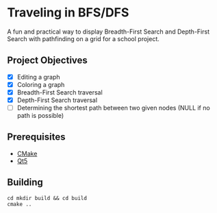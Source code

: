 # Traveling in BFS/DFS
A fun and practical way to display Breadth-First Search and Depth-First Search with pathfinding on a grid for a school project. 

## Project Objectives

- [x] Editing a graph
- [x] Coloring a graph
- [x] Breadth-First Search traversal
- [x] Depth-First Search traversal
- [ ] Determining the shortest path between two given nodes (NULL if no path is possible)

## Prerequisites
* [CMake](https://cmake.org/)
* [Qt5](https://www.qt.io/)

## Building

``` shell
cd mkdir build && cd build
cmake ..
```
